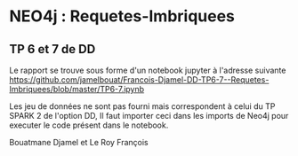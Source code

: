 # NEO4j : Requetes-Imbriquees
## TP 6 et 7 de DD
Le rapport se trouve sous forme d'un notebook jupyter à l'adresse suivante https://github.com/jamelbouat/Francois-Djamel-DD-TP6-7--Requetes-Imbriquees/blob/master/TP6-7.ipynb

Les jeu de données ne sont pas fourni mais correspondent à celui du TP SPARK 2 de l'option DD,
Il faut importer ceci dans les imports de Neo4j pour executer le code présent dans le notebook.

Bouatmane Djamel et Le Roy François
